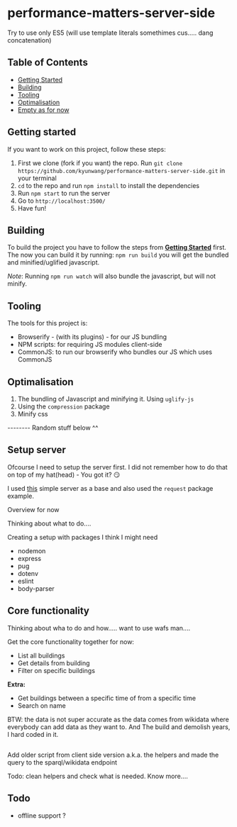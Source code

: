 # performance-matters-server-side

Try to use only ES5 (will use template literals somethimes cus..... dang concatenation)

## Table of Contents
- [Getting Started](#getting-started)
- [Building](#building)
- [Tooling](#tooling)
- [Optimalisation](#optimalisation)
- [Empty as for now](#)

## Getting started

If you want to work on this project, follow these steps:
1. First we clone (fork if you want) the repo.
	Run `git clone https://github.com/kyunwang/performance-matters-server-side.git` in your terminal
2. `cd` to the repo and run `npm install` to install the dependencies
3. Run `npm start` to run the server
4. Go to `http://localhost:3500/`
5. Have fun!

## Building
To build the project you have to follow the steps from **[Getting Started](#getting-started)** first.
The now you can build it by running: `npm run build` you will get the bundled and minified/uglified javascript.

*Note*: Running `npm run watch` will also bundle the javascript, but will not minify.


## Tooling
The tools for this project is:
- Browserify - (with its plugins) - for our JS bundling
- NPM scripts: for requiring JS modules client-side
- CommonJS: to run our browserify who bundles our JS which uses CommonJS


## Optimalisation

1. The bundling of Javascript and minifying it. Using `uglify-js`
2. Using the `compression` package
3. Minify css


-------- Random stuff below ^^


## Setup server
Ofcourse I need to setup the server first. I did not remember how to do that on top of my hat(head) - You got it? 😏

I used [this][express-base] simple server as a base and also used the `request` package example.




Overview for now

Thinking about what to do....

Creating a setup with packages I think I might need
- nodemon
- express
- pug
- dotenv
- eslint
- body-parser


## Core functionality
Thinking about wha to do and how..... want to use wafs man....

Get the core functionality together for now:
- List all buildings
- Get details from building
- Filter on specific buildings

**Extra:**
- Get buildings between a specific time of from a specific time
- Search on name

BTW: the data is not super accurate as the data comes from wikidata where everybody can add data as they want to.
And The build and demolish years, I hard coded in it.


## 

Add older script from client side version a.k.a. the helpers and made the query to the sparql/wikidata endpoint

Todo: clean helpers and check what is needed. Know more....


## Todo
- offline support ?


[express-base]: https://github.com/cmda-minor-web/performance-matters-bootstrap/blob/master/examples/simple-server/server.js
